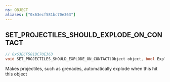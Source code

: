 ```yaml
---
ns: OBJECT
aliases: ["0x63ecf581bc70e363"]
---
```

## SET_PROJECTILES_SHOULD_EXPLODE_ON_CONTACT

```c
// 0x63ECF581BC70E363
void SET_PROJECTILES_SHOULD_EXPLODE_ON_CONTACT(Object object, bool Explode);
```

Makes projectiles, such as grenades, automatically explode when this hit this object

